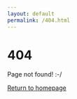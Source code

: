 ```yaml
---
layout: default
permalink: /404.html
---
```


# 404

Page not found! :-/

[Return to homepage](/)